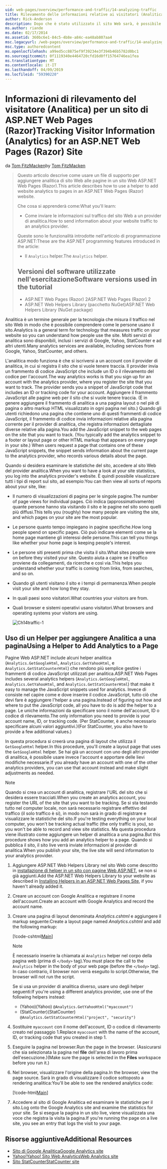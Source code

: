 ```yaml
---
uid: web-pages/overview/performance-and-traffic/14-analyzing-traffic
title: Rilevamento delle informazioni relative ai visitatori (Analitica) per un ASP.NET Web Pages (Razor) del sito | Microsoft Docs
author: Rick-Anderson
description: Dopo che è stato utilizzato il sito Web sarà, è possibile analizzare il traffico dei siti Web.
ms.author: riande
ms.date: 02/17/2014
ms.assetid: 360bc6e1-84c5-4b8e-a84c-ea48ab807aa4
msc.legacyurl: /web-pages/overview/performance-and-traffic/14-analyzing-traffic
msc.type: authoredcontent
ms.openlocfilehash: a99ed5cc8875ef9f39234e3f394b46b5782d0bc1
ms.sourcegitcommit: 0f1119340e4464720cfd16d0ff15764746ea1fea
ms.translationtype: MT
ms.contentlocale: it-IT
ms.lasthandoff: 04/09/2019
ms.locfileid: "59390220"
---
```

# <a name="tracking-visitor-information-analytics-for-an-aspnet-web-pages-razor-site"></a><span data-ttu-id="f5887-103">Informazioni di rilevamento del visitatore (Analitica) per un sito di ASP.NET Web Pages (Razor)</span><span class="sxs-lookup"><span data-stu-id="f5887-103">Tracking Visitor Information (Analytics) for an ASP.NET Web Pages (Razor) Site</span></span>

<span data-ttu-id="f5887-104">da [Tom FitzMacken](https://github.com/tfitzmac)</span><span class="sxs-lookup"><span data-stu-id="f5887-104">by [Tom FitzMacken](https://github.com/tfitzmac)</span></span>

> <span data-ttu-id="f5887-105">Questo articolo descrive come usare un file di supporto per aggiungere analitica di sito Web alle pagine in un sito Web ASP.NET Web Pages (Razor).</span><span class="sxs-lookup"><span data-stu-id="f5887-105">This article describes how to use a helper to add website analytics to pages in an ASP.NET Web Pages (Razor) website.</span></span>
> 
> <span data-ttu-id="f5887-106">Che cosa si apprenderà come:</span><span class="sxs-lookup"><span data-stu-id="f5887-106">What you'll learn:</span></span>
> 
> - <span data-ttu-id="f5887-107">Come inviare le informazioni sul traffico del sito Web a un provider di analitica.</span><span class="sxs-lookup"><span data-stu-id="f5887-107">How to send information about your website traffic to an analytics provider.</span></span>
> 
> <span data-ttu-id="f5887-108">Queste sono le funzionalità introdotte nell'articolo di programmazione ASP.NET:</span><span class="sxs-lookup"><span data-stu-id="f5887-108">These are the ASP.NET programming features introduced in the article:</span></span>
> 
> - <span data-ttu-id="f5887-109">Il `Analytics` helper.</span><span class="sxs-lookup"><span data-stu-id="f5887-109">The `Analytics` helper.</span></span>
>   
> 
> ## <a name="software-versions-used-in-the-tutorial"></a><span data-ttu-id="f5887-110">Versioni del software utilizzate nell'esercitazione</span><span class="sxs-lookup"><span data-stu-id="f5887-110">Software versions used in the tutorial</span></span>
> 
> 
> - <span data-ttu-id="f5887-111">ASP.NET Web Pages (Razor) 2</span><span class="sxs-lookup"><span data-stu-id="f5887-111">ASP.NET Web Pages (Razor) 2</span></span>
> - <span data-ttu-id="f5887-112">ASP.NET Web Helpers Library (pacchetto NuGet)</span><span class="sxs-lookup"><span data-stu-id="f5887-112">ASP.NET Web Helpers Library (NuGet package)</span></span>


<span data-ttu-id="f5887-113">Analitica è un termine generale per la tecnologia che misura il traffico nel sito Web in modo che è possibile comprendere come le persone usano il sito.</span><span class="sxs-lookup"><span data-stu-id="f5887-113">Analytics is a general term for technology that measures traffic on your website so you can understand how people use the site.</span></span> <span data-ttu-id="f5887-114">Molti servizi di analitica sono disponibili, inclusi i servizi di Google, Yahoo, StatCounter e ad altri utenti.</span><span class="sxs-lookup"><span data-stu-id="f5887-114">Many analytics services are available, including services from Google, Yahoo, StatCounter, and others.</span></span>

<span data-ttu-id="f5887-115">L'analitica modo funziona è che si iscriversi a un account con il provider di analitica, in cui si registra il sito che si vuole tenere traccia. Il provider invia un frammento di codice JavaScript che include un ID o il rilevamento del codice per l'account.</span><span class="sxs-lookup"><span data-stu-id="f5887-115">The way analytics works is that you sign up for an account with the analytics provider, where you register the site that you want to track. The provider sends you a snippet of JavaScript code that includes an ID or tracking code for your account.</span></span> <span data-ttu-id="f5887-116">Aggiungere il frammento JavaScript alle pagine web per il sito che si vuole tenere traccia. (È in genere aggiungere il frammento di analitica a una pagina layout o nel piè di pagina o altro markup HTML visualizzato in ogni pagina nel sito.) Quando gli utenti richiedono una pagina che contiene uno di questi frammenti di codice JavaScript, il frammento di codice invia informazioni relative alla pagina corrente per il provider di analitica, che registra informazioni dettagliate diverse relative alla pagina.</span><span class="sxs-lookup"><span data-stu-id="f5887-116">You add the JavaScript snippet to the web pages on the site that you want to track. (You typically add the analytics snippet to a footer or layout page or other HTML markup that appears on every page in your site.) When users request a page that contains one of these JavaScript snippets, the snippet sends information about the current page to the analytics provider, who records various details about the page.</span></span>

<span data-ttu-id="f5887-117">Quando si desidera esaminare le statistiche del sito, accedere al sito Web del provider analitica.</span><span class="sxs-lookup"><span data-stu-id="f5887-117">When you want to have a look at your site statistics, you log into the analytics provider's website.</span></span> <span data-ttu-id="f5887-118">È quindi possibile visualizzare tutti i tipi di report sul sito, ad esempio:</span><span class="sxs-lookup"><span data-stu-id="f5887-118">You can then view all sorts of reports about your site, like:</span></span>

- <span data-ttu-id="f5887-119">Il numero di visualizzazioni di pagina per le singole pagine.</span><span class="sxs-lookup"><span data-stu-id="f5887-119">The number of page views for individual pages.</span></span> <span data-ttu-id="f5887-120">Ciò indica (approssimativamente) quante persone hanno sta visitando il sito e le pagine nel sito sono quelli più diffusi.</span><span class="sxs-lookup"><span data-stu-id="f5887-120">This tells you (roughly) how many people are visiting the site, and which pages on your site are the most popular.</span></span>
- <span data-ttu-id="f5887-121">Le persone quanto tempo impiegano in pagine specifiche.</span><span class="sxs-lookup"><span data-stu-id="f5887-121">How long people spend on specific pages.</span></span> <span data-ttu-id="f5887-122">Ciò può indicare elementi come se la home page mantiene gli interessi delle persone.</span><span class="sxs-lookup"><span data-stu-id="f5887-122">This can tell you things like whether your home page is keeping people's interest.</span></span>
- <span data-ttu-id="f5887-123">Le persone siti presenti prima che visita il sito.</span><span class="sxs-lookup"><span data-stu-id="f5887-123">What sites people were on before they visited your site.</span></span> <span data-ttu-id="f5887-124">Questo aiuta a capire se il traffico proviene da collegamenti, da ricerche e così via.</span><span class="sxs-lookup"><span data-stu-id="f5887-124">This helps you understand whether your traffic is coming from links, from searches, and so on.</span></span>
- <span data-ttu-id="f5887-125">Quando gli utenti visitano il sito e i tempi di permanenza.</span><span class="sxs-lookup"><span data-stu-id="f5887-125">When people visit your site and how long they stay.</span></span>
- <span data-ttu-id="f5887-126">In quali paesi sono visitatori.</span><span class="sxs-lookup"><span data-stu-id="f5887-126">What countries your visitors are from.</span></span>
- <span data-ttu-id="f5887-127">Quali browser e sistemi operativi usano visitatori.</span><span class="sxs-lookup"><span data-stu-id="f5887-127">What browsers and operating systems your visitors are using.</span></span>

    ![Ch14traffic-1](14-analyzing-traffic/_static/image1.jpg)

## <a name="using-a-helper-to-add-analytics-to-a-page"></a><span data-ttu-id="f5887-129">Uso di un Helper per aggiungere Analitica a una pagina</span><span class="sxs-lookup"><span data-stu-id="f5887-129">Using a Helper to Add Analytics to a Page</span></span>

<span data-ttu-id="f5887-130">Pagine Web ASP.NET include alcuni helper analitica (`Analytics.GetGoogleHtml`, `Analytics.GetYahooHtml`, e `Analytics.GetStatCounterHtml`) che rendono più semplice gestire i frammenti di codice JavaScript utilizzati per analitica.</span><span class="sxs-lookup"><span data-stu-id="f5887-130">ASP.NET Web Pages includes several analytics helpers (`Analytics.GetGoogleHtml`, `Analytics.GetYahooHtml`, and `Analytics.GetStatCounterHtml`) that make it easy to manage the JavaScript snippets used for analytics.</span></span> <span data-ttu-id="f5887-131">Invece di consiste nel capire come e dove inserire il codice JavaScript, tutto ciò che devi fare è aggiungere l'helper a una pagina.</span><span class="sxs-lookup"><span data-stu-id="f5887-131">Instead of figuring out how and where to put the JavaScript code, all you have to do is add the helper to a page.</span></span> <span data-ttu-id="f5887-132">Le uniche informazioni da specificare sono il nome dell'account, ID o codice di rilevamento.</span><span class="sxs-lookup"><span data-stu-id="f5887-132">The only information you need to provide is your account name, ID, or tracking code.</span></span> <span data-ttu-id="f5887-133">(Per StatCounter, è anche necessario specificare alcuni valori aggiuntivi.)</span><span class="sxs-lookup"><span data-stu-id="f5887-133">(For StatCounter, you also have to provide a few additional values.)</span></span>

<span data-ttu-id="f5887-134">In questa procedura si creerà una pagina di layout che utilizza il `GetGoogleHtml` helper.</span><span class="sxs-lookup"><span data-stu-id="f5887-134">In this procedure, you'll create a layout page that uses the `GetGoogleHtml` helper.</span></span> <span data-ttu-id="f5887-135">Se hai già un account con uno degli altri provider di analitica, è possibile usare invece l'account e apportare delle lievi modifiche necessarie.</span><span class="sxs-lookup"><span data-stu-id="f5887-135">If you already have an account with one of the other analytics providers, you can use that account instead and make slight adjustments as needed.</span></span>

> [!NOTE]
> <span data-ttu-id="f5887-136">Quando si crea un account di analitica, registrare l'URL del sito che si desidera essere tracciati.</span><span class="sxs-lookup"><span data-stu-id="f5887-136">When you create an analytics account, you register the URL of the site that you want to be tracking.</span></span> <span data-ttu-id="f5887-137">Se si sta testando tutto nel computer locale, non sarà necessario registrare effettivo del traffico (il solo traffico è si), in modo non sarà in grado di registrare e visualizzare le statistiche del sito.</span><span class="sxs-lookup"><span data-stu-id="f5887-137">If you're testing everything on your local computer, you won't be tracking actual traffic (the only traffic is you), so you won't be able to record and view site statistics.</span></span> <span data-ttu-id="f5887-138">Ma questa procedura viene illustrato come aggiungere un helper di analitica a una pagina.</span><span class="sxs-lookup"><span data-stu-id="f5887-138">But this procedure shows how you add an analytics helper to a page.</span></span> <span data-ttu-id="f5887-139">Quando si pubblica il sito, il sito live verrà inviate informazioni al provider di analitica.</span><span class="sxs-lookup"><span data-stu-id="f5887-139">When you publish your site, the live site will send information to your analytics provider.</span></span>


1. <span data-ttu-id="f5887-140">Aggiungere ASP.NET Web Helpers Library nel sito Web come descritto in [installazione di helper in un sito con pagine Web ASP.NET](https://go.microsoft.com/fwlink/?LinkId=252372), se non si già aggiunti.</span><span class="sxs-lookup"><span data-stu-id="f5887-140">Add the ASP.NET Web Helpers Library to your website as described in [Installing Helpers in an ASP.NET Web Pages Site](https://go.microsoft.com/fwlink/?LinkId=252372), if you haven't already added it.</span></span>
2. <span data-ttu-id="f5887-141">Creare un account con Google Analitica e registrare il nome dell'account.</span><span class="sxs-lookup"><span data-stu-id="f5887-141">Create an account with Google Analytics and record the account name.</span></span>
3. <span data-ttu-id="f5887-142">Creare una pagina di layout denominata *Analytics.cshtml* e aggiungere il markup seguente:</span><span class="sxs-lookup"><span data-stu-id="f5887-142">Create a layout page named *Analytics.cshtml* and add the following markup:</span></span>

    [!code-cshtml[Main](14-analyzing-traffic/samples/sample1.cshtml)]

    > [!NOTE]
    > <span data-ttu-id="f5887-143">È necessario inserire la chiamata ai `Analytics` helper nel corpo della pagina web (prima di `</body>` tag).</span><span class="sxs-lookup"><span data-stu-id="f5887-143">You must place the call to the `Analytics` helper in the body of your web page (before the `</body>` tag).</span></span> <span data-ttu-id="f5887-144">In caso contrario, il browser non verrà eseguito lo script.</span><span class="sxs-lookup"><span data-stu-id="f5887-144">Otherwise, the browser will not run the script.</span></span>

    <span data-ttu-id="f5887-145">Se si usa un provider di analitica diverso, usare uno degli helper seguenti:</span><span class="sxs-lookup"><span data-stu-id="f5887-145">If you're using a different analytics provider, use one of the following helpers instead:</span></span>

    - <span data-ttu-id="f5887-146">(Yahoo)</span><span class="sxs-lookup"><span data-stu-id="f5887-146">(Yahoo)</span></span> `@Analytics.GetYahooHtml("myaccount")`
    - <span data-ttu-id="f5887-147">(StatCounter)</span><span class="sxs-lookup"><span data-stu-id="f5887-147">(StatCounter)</span></span> `@Analytics.GetStatCounterHtml("project", "security")`
4. <span data-ttu-id="f5887-148">Sostituire `myaccount` con il nome dell'account, ID o codice di rilevamento creato nel passaggio 1.</span><span class="sxs-lookup"><span data-stu-id="f5887-148">Replace `myaccount` with the name of the account, ID, or tracking code that you created in step 1.</span></span>
5. <span data-ttu-id="f5887-149">Eseguire la pagina nel browser.</span><span class="sxs-lookup"><span data-stu-id="f5887-149">Run the page in the browser.</span></span> <span data-ttu-id="f5887-150">(Assicurarsi che sia selezionata la pagina nel **file** dell'area di lavoro prima dell'esecuzione.)</span><span class="sxs-lookup"><span data-stu-id="f5887-150">(Make sure the page is selected in the **Files** workspace before you run it.)</span></span>
6. <span data-ttu-id="f5887-151">Nel browser, visualizzare l'origine della pagina.</span><span class="sxs-lookup"><span data-stu-id="f5887-151">In the browser, view the page source.</span></span> <span data-ttu-id="f5887-152">Sarà in grado di visualizzare il codice sottoposto a rendering analitica:</span><span class="sxs-lookup"><span data-stu-id="f5887-152">You'll be able to see the rendered analytics code:</span></span>

    [!code-html[Main](14-analyzing-traffic/samples/sample2.html)]
7. <span data-ttu-id="f5887-153">Accedere al sito di Google Analitica ed esaminare le statistiche per il sito.</span><span class="sxs-lookup"><span data-stu-id="f5887-153">Log onto the Google Analytics site and examine the statistics for your site.</span></span> <span data-ttu-id="f5887-154">Se si esegue la pagina in un sito live, viene visualizzata una voce che registra la visita la pagina.</span><span class="sxs-lookup"><span data-stu-id="f5887-154">If you're running the page on a live site, you see an entry that logs the visit to your page.</span></span>

<a id="Additional_Resources"></a>
## <a name="additional-resources"></a><span data-ttu-id="f5887-155">Risorse aggiuntive</span><span class="sxs-lookup"><span data-stu-id="f5887-155">Additional Resources</span></span>

- [<span data-ttu-id="f5887-156">Sito di Google Analitica</span><span class="sxs-lookup"><span data-stu-id="f5887-156">Google Analytics site</span></span>](https://www.google.com/analytics/)
- [<span data-ttu-id="f5887-157">Yahoo!</span><span class="sxs-lookup"><span data-stu-id="f5887-157">Yahoo!</span></span> <span data-ttu-id="f5887-158">Sito Web Analytics</span><span class="sxs-lookup"><span data-stu-id="f5887-158">Web Analytics site</span></span>](http://help.yahoo.com/l/us/yahoo/ywa/)
- [<span data-ttu-id="f5887-159">Sito StatCounter</span><span class="sxs-lookup"><span data-stu-id="f5887-159">StatCounter site</span></span>](http://statcounter.com/)
